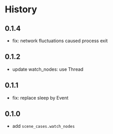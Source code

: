 # History

## 0.1.4

* fix: network fluctuations caused process exit

## 0.1.2

* update watch_nodes: use Thread

## 0.1.1

* fix: replace sleep by Event

## 0.1.0

* add `scene_cases.watch_nodes`
